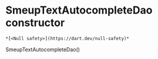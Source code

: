 


# SmeupTextAutocompleteDao constructor




    *[<Null safety>](https://dart.dev/null-safety)*



SmeupTextAutocompleteDao()












